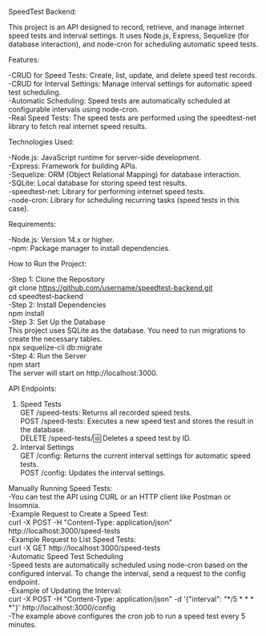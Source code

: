 SpeedTest Backend:

This project is an API designed to record, retrieve, and manage internet speed tests and interval settings. It uses Node.js, Express, Sequelize (for database interaction), and node-cron for scheduling automatic speed tests.

Features:

-CRUD for Speed Tests: Create, list, update, and delete speed test records.  
-CRUD for Interval Settings: Manage interval settings for automatic speed test scheduling.    
-Automatic Scheduling: Speed tests are automatically scheduled at configurable intervals using node-cron.    
-Real Speed Tests: The speed tests are performed using the speedtest-net library to fetch real internet speed results.   

Technologies Used:

-Node.js: JavaScript runtime for server-side development.   
-Express: Framework for building APIs.   
-Sequelize: ORM (Object Relational Mapping) for database interaction.    
-SQLite: Local database for storing speed test results.    
-speedtest-net: Library for performing internet speed tests.    
-node-cron: Library for scheduling recurring tasks (speed tests in this case).  

Requirements:

-Node.js: Version 14.x or higher.   
-npm: Package manager to install dependencies.  

How to Run the Project:   

-Step 1: Clone the Repository  
  git clone https://github.com/username/speedtest-backend.git   
  cd speedtest-backend    
-Step 2: Install Dependencies     
  npm install    
-Step 3: Set Up the Database    
  This project uses SQLite as the database. You need to run migrations to create the necessary tables.   
  npx sequelize-cli db:migrate    
-Step 4: Run the Server    
  npm start   
  The server will start on http://localhost:3000.    

API Endpoints:   

1. Speed Tests   
  GET /speed-tests: Returns all recorded speed tests.    
  POST /speed-tests: Executes a new speed test and stores the result in the database.    
  DELETE /speed-tests/:id: Deletes a speed test by ID.    
2. Interval Settings    
  GET /config: Returns the current interval settings for automatic speed tests.   
  POST /config: Updates the interval settings.   

Manually Running Speed Tests:    
-You can test the API using CURL or an HTTP client like Postman or Insomnia.    
-Example Request to Create a Speed Test:    
  curl -X POST -H "Content-Type: application/json" http://localhost:3000/speed-tests    
-Example Request to List Speed Tests:   
  curl -X GET http://localhost:3000/speed-tests   
-Automatic Speed Test Scheduling     
-Speed tests are automatically scheduled using node-cron based on the configured interval. To change the interval, send a request to the config endpoint.    
-Example of Updating the Interval:    
  curl -X POST -H "Content-Type: application/json" -d '{"interval": "*/5 * * * *"}' http://localhost:3000/config   
-The example above configures the cron job to run a speed test every 5 minutes.    
